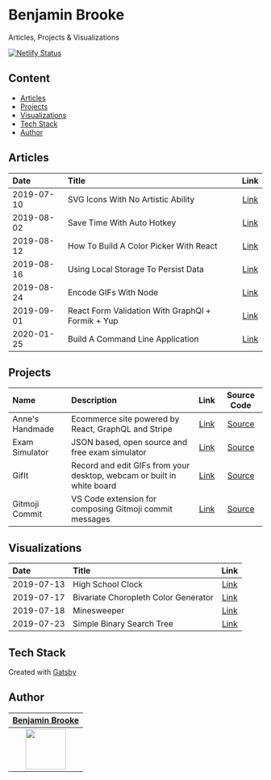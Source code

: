 # Benjamin Brooke

Articles, Projects & Visualizations

[![Netlify Status](https://api.netlify.com/api/v1/badges/11084e11-53c5-43b8-aa79-47b851c8c14b/deploy-status)](https://app.netlify.com/sites/benjaminadk/deploys)

## Content

- [Articles](#articles)
- [Projects](#projects)
- [Visualizations](#visualizations)
- [Tech Stack](#tech-stack)
- [Author](#author)

## Articles

| Date       | Title                                             |                                           Link                                            |
| :--------- | :------------------------------------------------ | :---------------------------------------------------------------------------------------: |
| 2019-07-10 | SVG Icons With No Artistic Ability                |        [Link](https://benjaminbrooke.me/posts/svg-icons-with-no-artistic-ability/)        |
| 2019-08-02 | Save Time With Auto Hotkey                        |            [Link](https://benjaminbrooke.me/posts/save-time-with-auto-hotkey/)            |
| 2019-08-12 | How To Build A Color Picker With React            |               [Link](https://benjaminbrooke.me/how-to-build-a-color-picker)               |
| 2019-08-16 | Using Local Storage To Persist Data               |        [Link](https://benjaminbrooke.me/posts/using-local-storage-to-persist-data)        |
| 2019-08-24 | Encode GIFs With Node                             |               [Link](https://benjaminbrooke.me/posts/encode-gifs-with-node)               |
| 2019-09-01 | React Form Validation With GraphQl + Formik + Yup | [Link](https://benjaminbrooke.me/posts/react-form-validation-with-graphql-formik-and-yup) |
| 2020-01-25 | Build A Command Line Application                  |             [Link](https://benjaminbrooke.me/posts/build-a-command-line-app)              |

## Projects

| Name            | Description                                                            |                                        Link                                        |                           Source Code                            |
| :-------------- | :--------------------------------------------------------------------- | :--------------------------------------------------------------------------------: | :--------------------------------------------------------------: |
| Anne's Handmade | Ecommerce site powered by React, GraphQL and Stripe                    |                    [Link](https://anneshandmade.herokuapp.com)                     | [Source](https://github.com/benjaminadk/annes-handmade-frontend) |
| Exam Simulator  | JSON based, open source and free exam simulator                        |                     [Link](https://exam-maker.herokuapp.com/)                      |      [Source](https://github.com/exam-simulator/simulator)       |
| GifIt           | Record and edit GIFs from your desktop, webcam or built in white board |                 [Link](https://benjaminbrooke.me/projects/gifit/)                  |          [Source](https://github.com/benjaminadk/gifit)          |
| Gitmoji Commit  | VS Code extension for composing Gitmoji commit messages                | [Link](https://marketplace.visualstudio.com/items?itemName=benjaminadk.emojis4git) |        [Source](https://github.com/benjaminadk/emojigit)         |

## Visualizations

| Date       | Title                                |                                         Link                                          |
| :--------- | :----------------------------------- | :-----------------------------------------------------------------------------------: |
| 2019-07-13 | High School Clock                    |          [Link](https://benjaminbrooke.me/visualizations/high-school-clock)           |
| 2019-07-17 | Bivariate Choropleth Color Generator | [Link](https://benjaminbrooke.me/visualizations/bivariate-choropleth-color-generator) |
| 2019-07-18 | Minesweeper                          |             [Link](https://benjaminbrooke.me/visualizations/minesweeper)              |
| 2019-07-23 | Simple Binary Search Tree            |      [Link](https://benjaminbrooke.me/visualizations/simple-binary-search-tree)       |

## Tech Stack

Created with [Gatsby](https://www.gatsbyjs.org/)

## Author

|                              [**Benjamin Brooke**](https://github.com/benjaminadk)                              |
| :-------------------------------------------------------------------------------------------------------------: |
| [<img src="https://avatars2.githubusercontent.com/u/28043421?s=80" width="80">](https://github.com/benjaminadk) |
